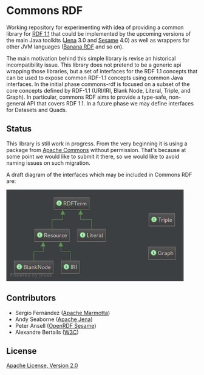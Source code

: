 # Commons RDF

Working repository for experimenting with idea of providing a common library for [RDF 1.1](http://www.w3.org/TR/rdf11-concepts/) that could be implemented by the upcoming versions of the main Java toolkits ([Jena](http://jena.apache.org) 3.0 and [Sesame](http://openrdf.callimachus.net) 4.0) as well as wrappers for other JVM languages ([Banana RDF](https://github.com/w3c/banana-rdf) and so on).

The main motivation behind this simple library is revise an historical incompatibility issue. This library does not pretend to be a generic api wrapping those libraries, but a set of interfaces for the RDF 1.1 concepts that can be used to expose common RDF-1.1 concepts using common Java interfaces. In the initial phase commons-rdf is focused on a subset of the core concepts defined by RDF-1.1 (URI/IRI, Blank Node, Literal, Triple, and Graph). In particular, commons RDF aims to provide a type-safe, non-general API that covers RDF 1.1. In a future phase we may define interfaces for Datasets and Quads.

## Status

This library is still work in progress. From the very beginning it is using a package from [Apache Commons](http://commons.apache.org) without permission. That's because at some point we would like to submit it there, so we would like to avoid naming issues on such migration.

A draft diagram of the interfaces which may be included in Commons RDF are:

![commons-rdf class diagram](src/main/resources/commons-rdf-class-diagram.png "commons-rdf class diagram")

## Contributors

* Sergio Fernández ([Apache Marmotta](http://marmotta.apache.org))
* Andy Seaborne ([Apache Jena](http://jena.apache.org))
* Peter Ansell ([OpenRDF Sesame](http://openrdf.callimachus.net))
* Alexandre Bertails ([W3C](http://www.w3.org))

## License

[Apache License, Version 2.0](http://www.apache.org/licenses/LICENSE-2.0.html)
